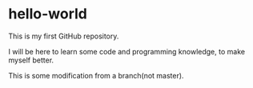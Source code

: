 # hello-world
This is my first GitHub repository.

I will be here to learn some code and programming knowledge, to make myself better.

This is some modification from a branch(not master).
